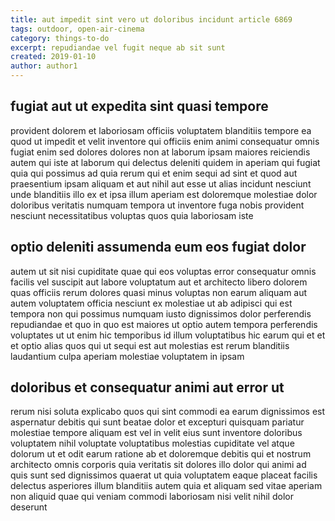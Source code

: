 ```yaml
---
title: aut impedit sint vero ut doloribus incidunt article 6869
tags: outdoor, open-air-cinema
category: things-to-do
excerpt: repudiandae vel fugit neque ab sit sunt
created: 2019-01-10
author: author1
---
```


## fugiat aut ut expedita sint quasi tempore

provident dolorem et laboriosam officiis voluptatem blanditiis tempore ea quod ut impedit et velit inventore qui officiis enim animi consequatur omnis fugiat enim sed dolores dolores non at laborum ipsam maiores reiciendis autem qui iste at laborum qui delectus deleniti quidem in aperiam qui fugiat quia qui possimus ad quia rerum qui et enim sequi ad sint et quod aut praesentium ipsam aliquam et aut nihil aut esse ut alias incidunt nesciunt unde blanditiis illo ex et ipsa illum aperiam est doloremque molestiae dolor doloribus veritatis numquam tempora ut inventore fuga nobis provident nesciunt necessitatibus voluptas quos quia laboriosam iste

## optio deleniti assumenda eum eos fugiat dolor

autem ut sit nisi cupiditate quae qui eos voluptas error consequatur omnis facilis vel suscipit aut labore voluptatum aut et architecto libero dolorem quas officiis rerum dolores quasi minus voluptas non earum aliquam aut autem voluptatem officia nesciunt ex molestiae ut ab adipisci qui est tempora non qui possimus numquam iusto dignissimos dolor perferendis repudiandae et quo in quo est maiores ut optio autem tempora perferendis voluptates ut ut enim hic temporibus id illum voluptatibus hic earum qui et et et optio alias quos qui ut sequi est aut molestias est rerum blanditiis laudantium culpa aperiam molestiae voluptatem in ipsam

## doloribus et consequatur animi aut error ut

rerum nisi soluta explicabo quos qui sint commodi ea earum dignissimos est aspernatur debitis qui sunt beatae dolor et excepturi quisquam pariatur molestiae tempore aliquam est vel in velit eius sunt inventore doloribus voluptatem nihil voluptate voluptatibus molestias cupiditate vel atque dolorum ut et odit earum ratione ab et doloremque debitis qui et nostrum architecto omnis corporis quia veritatis sit dolores illo dolor qui animi ad quis sunt sed dignissimos quaerat ut quia voluptatem eaque placeat facilis delectus asperiores illum blanditiis autem quia et aliquam sed vitae aperiam non aliquid quae qui veniam commodi laboriosam nisi velit nihil dolor deserunt
